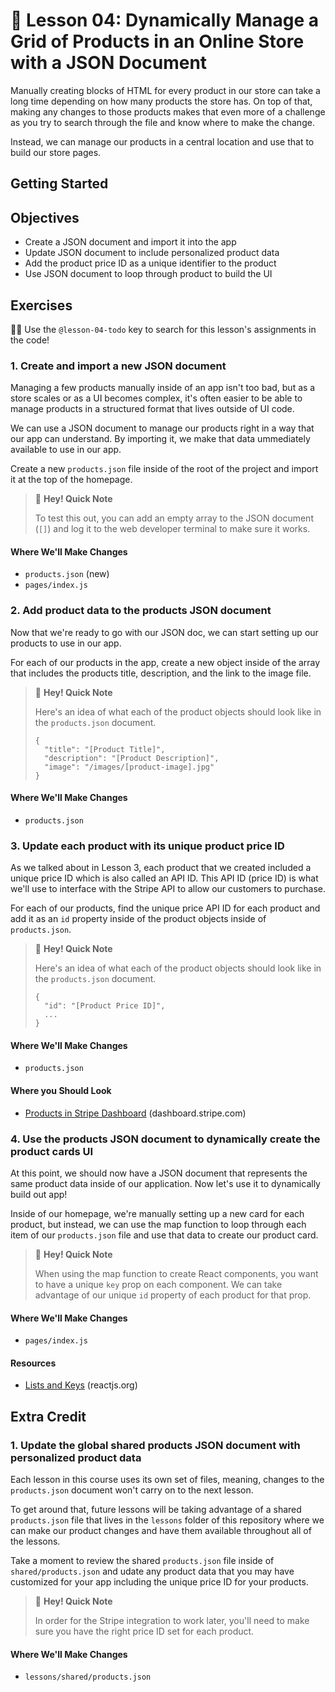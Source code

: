 # 📓 Lesson 04: Dynamically Manage a Grid of Products in an Online Store with a JSON Document

Manually creating blocks of HTML for every product in our store can take a long time depending on how many products the store has. On top of that, making any changes to those products makes that even more of a challenge as you try to search through the file and know where to make the change.

Instead, we can manage our products in a central location and use that to build our store pages.

## Getting Started


## Objectives
* Create a JSON document and import it into the app
* Update JSON document to include personalized product data
* Add the product price ID as a unique identifier to the product
* Use JSON document to loop through product to build the UI

## Exercises

🕵️‍♂️ Use the `@lesson-04-todo` key to search for this lesson's assignments in the code!

### 1. Create and import a new JSON document

Managing a few products manually inside of an app isn't too bad, but as a store scales or as a UI becomes complex, it's often easier to be able to manage products in a structured format that lives outside of UI code.

We can use a JSON document to manage our products right in a way that our app can understand. By importing it, we make that data ummediately available to use in our app.

Create a new `products.json` file inside of the root of the project and import it at the top of the homepage.

> 👋 **Hey! Quick Note**
>
> To test this out, you can add an empty array to the JSON document (`[]`) and log it to the web developer terminal to make sure it works.

#### Where We'll Make Changes
* `products.json` (new)
* `pages/index.js`

### 2. Add product data to the products JSON document

Now that we're ready to go with our JSON doc, we can start setting up our products to use in our app.

For each of our products in the app, create a new object inside of the array that includes the products title, description, and the link to the image file.

> 👋 **Hey! Quick Note**
>
> Here's an idea of what each of the product objects should look like in the `products.json` document.
>
> ```
> {
>   "title": "[Product Title]",
>   "description": "[Product Description]",
>   "image": "/images/[product-image].jpg"
> }
> ```

#### Where We'll Make Changes
* `products.json`

### 3. Update each product with its unique product price ID

As we talked about in Lesson 3, each product that we created included a unique price ID which is also called an API ID. This API ID (price ID) is what we'll use to interface with the Stripe API to allow our customers to purchase.

For each of our products, find the unique price API ID for each product and add it as an `id` property inside of the product objects inside of `products.json`.

> 👋 **Hey! Quick Note**
>
> Here's an idea of what each of the product objects should look like in the `products.json` document.
>
> ```
> {
>   "id": "[Product Price ID]",
>   ...
> }
> ```

#### Where We'll Make Changes
* `products.json`

#### Where you Should Look
* [Products in Stripe Dashboard](https://dashboard.stripe.com/test/products) (dashboard.stripe.com)

### 4. Use the products JSON document to dynamically create the product cards UI

At this point, we should now have a JSON document that represents the same product data inside of our application. Now let's use it to dynamically build out app!

Inside of our homepage, we're manually setting up a new card for each product, but instead, we can use the map function to loop through each item of our `products.json` file and use that data to create our product card.

> 👋 **Hey! Quick Note**
>
> When using the map function to create React components, you want to have a unique `key` prop on each component. We can take advantage of our unique `id` property of each product for that prop.

#### Where We'll Make Changes
* `pages/index.js`

#### Resources
* [Lists and Keys](https://reactjs.org/docs/lists-and-keys.html) (reactjs.org)

## Extra Credit

### 1. Update the global shared products JSON document with personalized product data

Each lesson in this course uses its own set of files, meaning, changes to the `products.json` document won't carry on to the next lesson.

To get around that, future lessons will be taking advantage of a shared `products.json` file that lives in the `lessons` folder of this repository where we can make our product changes and have them available throughout all of the lessons.

Take a moment to review the shared `products.json` file inside of `shared/products.json` and udate any product data that you may have customized for your app including the unique price ID for your products.

> 👋 **Hey! Quick Note**
>
> In order for the Stripe integration to work later, you'll need to make sure you have the right price ID set for each product.

#### Where We'll Make Changes
* `lessons/shared/products.json`
